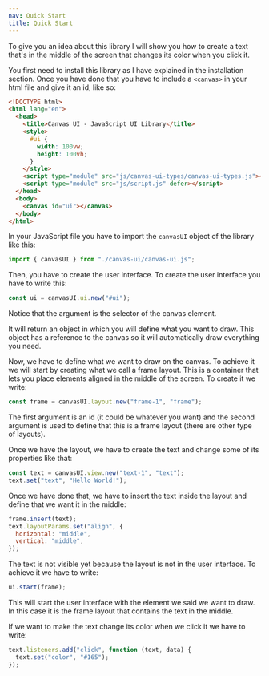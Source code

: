 ```yaml
---
nav: Quick Start
title: Quick Start
---
```


To give you an idea about this library I will show you how to create a text that's in the middle of the screen that changes its color when you click it.

You first need to install this library as I have explained in the installation section. Once you have done that you have to include a `<canvas>` in your html file and give it an id, like so:

```html
<!DOCTYPE html>
<html lang="en">
  <head>
    <title>Canvas UI - JavaScript UI Library</title>
    <style>
      #ui {
        width: 100vw;
        height: 100vh;
      }
    </style>
    <script type="module" src="js/canvas-ui-types/canvas-ui-types.js"></script>
    <script type="module" src="js/script.js" defer></script>
  </head>
  <body>
    <canvas id="ui"></canvas>
  </body>
</html>
```

In your JavaScript file you have to import the `canvasUI` object of the library like this:

```javascript
import { canvasUI } from "./canvas-ui/canvas-ui.js";
```

Then, you have to create the user interface. To create the user interface you have to write this:

```javascript
const ui = canvasUI.ui.new("#ui");
```

Notice that the argument is the selector of the canvas element.

It will return an object in which you will define what you want to draw. This object has a reference to the canvas so it will automatically draw everything you need.

Now, we have to define what we want to draw on the canvas. To achieve it we will start by creating what we call a frame layout. This is a container that lets you place elements aligned in the middle of the screen. To create it we write:

```javascript
const frame = canvasUI.layout.new("frame-1", "frame");
```

The first argument is an id (it could be whatever you want) and the second argument is used to define that this is a frame layout (there are other type of layouts).

Once we have the layout, we have to create the text and change some of its properties like that:

```javascript
const text = canvasUI.view.new("text-1", "text");
text.set("text", "Hello World!");
```

Once we have done that, we have to insert the text inside the layout and define that we want it in the middle:

```javascript
frame.insert(text);
text.layoutParams.set("align", {
  horizontal: "middle",
  vertical: "middle",
});
```

The text is not visible yet because the layout is not in the user interface. To achieve it we have to write:

```javascript
ui.start(frame);
```

This will start the user interface with the element we said we want to draw. In this case it is the frame layout that contains the text in the middle.

If we want to make the text change its color when we click it we have to write:

```javascript
text.listeners.add("click", function (text, data) {
  text.set("color", "#165");
});
```
